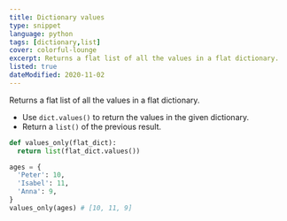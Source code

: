 ```yaml
---
title: Dictionary values
type: snippet
language: python
tags: [dictionary,list]
cover: colorful-lounge
excerpt: Returns a flat list of all the values in a flat dictionary.
listed: true
dateModified: 2020-11-02
---
```


Returns a flat list of all the values in a flat dictionary.

- Use `dict.values()` to return the values in the given dictionary.
- Return a `list()` of the previous result.

```py
def values_only(flat_dict):
  return list(flat_dict.values())

ages = {
  'Peter': 10,
  'Isabel': 11,
  'Anna': 9,
}
values_only(ages) # [10, 11, 9]
```
